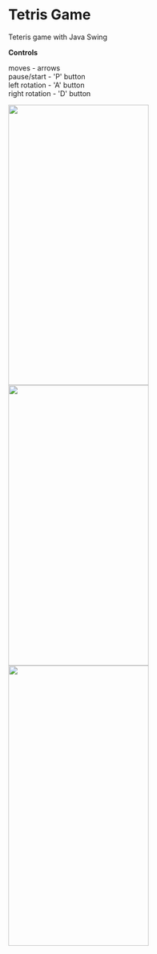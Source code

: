 # Tetris Game
<p align="left" style="display:block;">
  Teteris game with Java Swing
</p>
<p align="left" style="display:block;">
  <b>Controls</b>
</p>
<p align="left" style="display:block;font-size:bold;">
  moves - arrows<br>
  pause/start - 'P' button<br>
  left rotation - 'A' button<br>
  right rotation - 'D' button<br>
</p>
<p align="center" style="display:block;">
  <span style="float:left;">
    <img src="https://image.ibb.co/hAXoud/te1.jpg" height="560"  width="280"/>
  </span>
  <span style="float:left;">
    <img src="https://image.ibb.co/kkEF7y/te2.jpg" height="560"  width="280"/>
  </span>
  <span style="float:left;">
    <img src="https://image.ibb.co/c9S2ny/te3.jpg" height="560"  width="280"/>
  </span>
</p>
